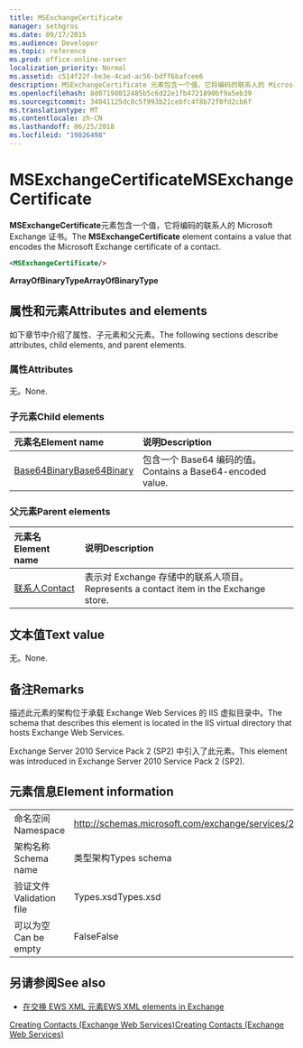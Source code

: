 ```yaml
---
title: MSExchangeCertificate
manager: sethgros
ms.date: 09/17/2015
ms.audience: Developer
ms.topic: reference
ms.prod: office-online-server
localization_priority: Normal
ms.assetid: c514f22f-be3e-4cad-ac56-bdff6bafcee6
description: MSExchangeCertificate 元素包含一个值，它将编码的联系人的 Microsoft Exchange 证书。
ms.openlocfilehash: 8d07198012485b5c6d22e1fb4721890bf9a5eb39
ms.sourcegitcommit: 34041125dc8c5f993b21cebfc4f8b72f0fd2cb6f
ms.translationtype: MT
ms.contentlocale: zh-CN
ms.lasthandoff: 06/25/2018
ms.locfileid: "19826498"
---
```

# <a name="msexchangecertificate"></a><span data-ttu-id="21e74-103">MSExchangeCertificate</span><span class="sxs-lookup"><span data-stu-id="21e74-103">MSExchangeCertificate</span></span>

<span data-ttu-id="21e74-104">**MSExchangeCertificate**元素包含一个值，它将编码的联系人的 Microsoft Exchange 证书。</span><span class="sxs-lookup"><span data-stu-id="21e74-104">The **MSExchangeCertificate** element contains a value that encodes the Microsoft Exchange certificate of a contact.</span></span> 
  
```XML
<MSExchangeCertificate/>
```

 <span data-ttu-id="21e74-105">**ArrayOfBinaryType**</span><span class="sxs-lookup"><span data-stu-id="21e74-105">**ArrayOfBinaryType**</span></span>
## <a name="attributes-and-elements"></a><span data-ttu-id="21e74-106">属性和元素</span><span class="sxs-lookup"><span data-stu-id="21e74-106">Attributes and elements</span></span>

<span data-ttu-id="21e74-107">如下章节中介绍了属性、子元素和父元素。</span><span class="sxs-lookup"><span data-stu-id="21e74-107">The following sections describe attributes, child elements, and parent elements.</span></span>
  
### <a name="attributes"></a><span data-ttu-id="21e74-108">属性</span><span class="sxs-lookup"><span data-stu-id="21e74-108">Attributes</span></span>

<span data-ttu-id="21e74-109">无。</span><span class="sxs-lookup"><span data-stu-id="21e74-109">None.</span></span>
  
### <a name="child-elements"></a><span data-ttu-id="21e74-110">子元素</span><span class="sxs-lookup"><span data-stu-id="21e74-110">Child elements</span></span>

|<span data-ttu-id="21e74-111">**元素名**</span><span class="sxs-lookup"><span data-stu-id="21e74-111">**Element name**</span></span>|<span data-ttu-id="21e74-112">**说明**</span><span class="sxs-lookup"><span data-stu-id="21e74-112">**Description**</span></span>|
|:-----|:-----|
|[<span data-ttu-id="21e74-113">Base64Binary</span><span class="sxs-lookup"><span data-stu-id="21e74-113">Base64Binary</span></span>](base64binary.md) <br/> |<span data-ttu-id="21e74-114">包含一个 Base64 编码的值。</span><span class="sxs-lookup"><span data-stu-id="21e74-114">Contains a Base64-encoded value.</span></span>  <br/> |
   
### <a name="parent-elements"></a><span data-ttu-id="21e74-115">父元素</span><span class="sxs-lookup"><span data-stu-id="21e74-115">Parent elements</span></span>

|<span data-ttu-id="21e74-116">**元素名**</span><span class="sxs-lookup"><span data-stu-id="21e74-116">**Element name**</span></span>|<span data-ttu-id="21e74-117">**说明**</span><span class="sxs-lookup"><span data-stu-id="21e74-117">**Description**</span></span>|
|:-----|:-----|
|[<span data-ttu-id="21e74-118">联系人</span><span class="sxs-lookup"><span data-stu-id="21e74-118">Contact</span></span>](contact.md) <br/> |<span data-ttu-id="21e74-119">表示对 Exchange 存储中的联系人项目。</span><span class="sxs-lookup"><span data-stu-id="21e74-119">Represents a contact item in the Exchange store.</span></span>  <br/> |
   
## <a name="text-value"></a><span data-ttu-id="21e74-120">文本值</span><span class="sxs-lookup"><span data-stu-id="21e74-120">Text value</span></span>

<span data-ttu-id="21e74-121">无。</span><span class="sxs-lookup"><span data-stu-id="21e74-121">None.</span></span>
  
## <a name="remarks"></a><span data-ttu-id="21e74-122">备注</span><span class="sxs-lookup"><span data-stu-id="21e74-122">Remarks</span></span>

<span data-ttu-id="21e74-123">描述此元素的架构位于承载 Exchange Web Services 的 IIS 虚拟目录中。</span><span class="sxs-lookup"><span data-stu-id="21e74-123">The schema that describes this element is located in the IIS virtual directory that hosts Exchange Web Services.</span></span>
  
<span data-ttu-id="21e74-124">Exchange Server 2010 Service Pack 2 (SP2) 中引入了此元素。</span><span class="sxs-lookup"><span data-stu-id="21e74-124">This element was introduced in Exchange Server 2010 Service Pack 2 (SP2).</span></span>
  
## <a name="element-information"></a><span data-ttu-id="21e74-125">元素信息</span><span class="sxs-lookup"><span data-stu-id="21e74-125">Element information</span></span>

|||
|:-----|:-----|
|<span data-ttu-id="21e74-126">命名空间</span><span class="sxs-lookup"><span data-stu-id="21e74-126">Namespace</span></span>  <br/> |http://schemas.microsoft.com/exchange/services/2006/types  <br/> |
|<span data-ttu-id="21e74-127">架构名称</span><span class="sxs-lookup"><span data-stu-id="21e74-127">Schema name</span></span>  <br/> |<span data-ttu-id="21e74-128">类型架构</span><span class="sxs-lookup"><span data-stu-id="21e74-128">Types schema</span></span>  <br/> |
|<span data-ttu-id="21e74-129">验证文件</span><span class="sxs-lookup"><span data-stu-id="21e74-129">Validation file</span></span>  <br/> |<span data-ttu-id="21e74-130">Types.xsd</span><span class="sxs-lookup"><span data-stu-id="21e74-130">Types.xsd</span></span>  <br/> |
|<span data-ttu-id="21e74-131">可以为空</span><span class="sxs-lookup"><span data-stu-id="21e74-131">Can be empty</span></span>  <br/> |<span data-ttu-id="21e74-132">False</span><span class="sxs-lookup"><span data-stu-id="21e74-132">False</span></span>  <br/> |
   
## <a name="see-also"></a><span data-ttu-id="21e74-133">另请参阅</span><span class="sxs-lookup"><span data-stu-id="21e74-133">See also</span></span>



- [<span data-ttu-id="21e74-134">在交换 EWS XML 元素</span><span class="sxs-lookup"><span data-stu-id="21e74-134">EWS XML elements in Exchange</span></span>](ews-xml-elements-in-exchange.md)


[<span data-ttu-id="21e74-135">Creating Contacts (Exchange Web Services)</span><span class="sxs-lookup"><span data-stu-id="21e74-135">Creating Contacts (Exchange Web Services)</span></span>](http://msdn.microsoft.com/library/4845917e-70d1-481c-bbd7-011ec6571789%28Office.15%29.aspx)

